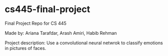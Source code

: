 # cs445-final-project

Final Project Repo for CS 445

Made by: Ariana Tarafdar, Arash Amiri, Habib Rehman

Project description: Use a convolutional neural netwrok to classify emotions in pictures of faces.

